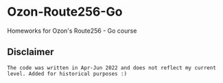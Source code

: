 # Ozon-Route256-Go
Homeworks for Ozon's Route256 - Go course


## Disclaimer
`The code was written in Apr-Jun 2022 and does not reflect my current level. Added for historical purposes :)`